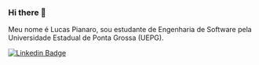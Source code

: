 ### Hi there 👋
Meu nome é Lucas Pianaro, sou estudante de Engenharia de Software pela Universidade Estadual de Ponta Grossa (UEPG).

[![Linkedin Badge](https://img.shields.io/badge/-LinkedIn-blue?style=flat-square&logo=Linkedin&logoColor=white&link=https://www.linkedin.com/in/lucas-aur%C3%A9lio-pianaro-ab88091b3/)](https://www.linkedin.com/in/lucas-aur%C3%A9lio-pianaro-ab88091b3/)

